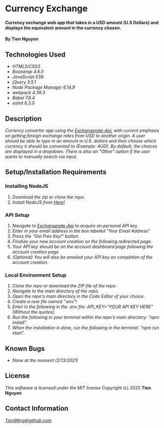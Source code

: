 # Currency Exchange

#### Currency exchange web app that takes in a USD amount (U.S Dollars) and displays the equivalent amount in the currency chosen.

#### By Tien Nguyen

## Technologies Used

* _HTML5/CSS3_
* _Bootstrap 4.6.0_
* _JavaScript ES6_
* _jQuery 3.5.1_
* _Node Package Manager 6.14.9_
* _webpack 4.39.3_
* _Babel 7.6.4_
* _eslint 6.3.0_

## Description

_Currency converter app using the [Exchangerate-Api](https://www.exchangerate-api.com/), with current emphasis on getting foreign exchange rates from USD to another origin. A user should be able to type in an amount in U.S. dollars and then choose which currency it should be converted to (Example: AUD). By default, the choices are displayed in a dropdown. There is also an "Other" option if the user wants to manually search via input._

## Setup/Installation Requirements

### Installing NodeJS
1. _Download the zip or clone the repo._
2. _Install NodeJS from [Here!](https://nodejs.org/en/)_

### API Setup
1. _Navigate to [Exchangerate-Api](https://www.exchangerate-api.com/) to acquire an personal API key._
2. _Enter in your email address in the box labeled "Your Email Address"_
3. _Press the "Get Free Key!" button._
4. _Finalize your new account creation on the following redirected page._
5. _Your API key should be on the account dashboard page following the account creation page._
6. _(Optional) You will also be emailed your API key on completion of the account creation._

### Local Environment Setup
1. _Clone the repo or download the ZIP file of the repo._
2. _Navigate to the main directory of the repo._
3. _Open the repo's main directory in the Code Editor of your choice._
4. _Create a new file named ".env"!_
5. _Enter in the following in the .env file: API_KEY="YOUR API KEY HERE" (Without the quotes)._
6. _Run the following in your terminal within the repo's main directory: "npm install"._
7. _When the installation is done, run the following in the terminal: "npm run start"._

## Known Bugs

* _None at the moment (2/13/2021)_

## License
_This software is licensed under the MIT license_
Copyright (c) 2020 __Tien Nguyen__

## Contact Information
_<Tien96ng@github.com>_